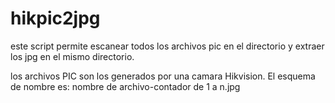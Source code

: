 # hikpic2jpg
este script permite escanear todos los archivos pic en el directorio y extraer los jpg en el mismo directorio.

los archivos PIC son los generados por una camara Hikvision.
El esquema de nombre es: nombre de archivo-contador de 1 a n.jpg
